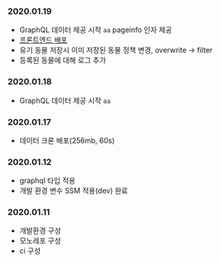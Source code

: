### 2020.01.19
- GraphQL 데이터 제공 시작 `aa` pageinfo 인자 제공
- [프론트엔드 배포](https://deptno.github.io/abaondoned-animals)
- 유기 동물 저장시 이미 저장된 동물 정책 변경, overwrite -> filter
- 등록된 동물에 대해 로그 추가
### 2020.01.18
- GraphQL 데이터 제공 시작 `aa`
### 2020.01.17
- 데이터 크론 배포(256mb, 60s)
### 2020.01.12
- graphql 타입 적용
- 개발 환경 변수 SSM 적용(dev) 완료
### 2020.01.11
- 개발환경 구성
- 모노레포 구성
- ci 구성
